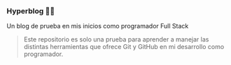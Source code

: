 ### Hyperblog 🤘🏼

Un blog de prueba en mis inicios como programador Full Stack

> Este repositorio es solo una prueba para aprender a manejar las distintas herramientas que ofrece Git y GitHub en mi desarrollo como programador.
